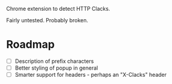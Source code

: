 Chrome extension to detect HTTP Clacks.

Fairly untested. Probably broken.

# Roadmap

* [ ] Description of prefix characters
* [ ] Better styling of popup in general
* [ ] Smarter support for headers - perhaps an "X-Clacks" header
